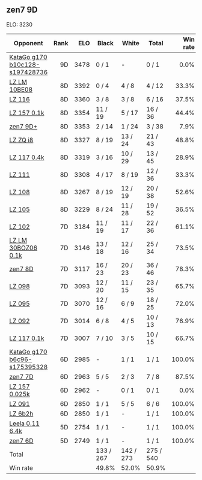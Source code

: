 ## zen7 9D ##

ELO: 3230

Opponent | Rank | ELO | Black | White | Total | Win rate
---------|-----:|----:|-------|-------|-------|-------:
[KataGo g170 b10c128-s197428736](KataGo%20g170%20b10c128-s197428736.md) | 9D | 3478 | 0 / 1 | - | 0 / 1 | 0.0%
[LZ LM 10BE08](LZ%20LM%2010BE08.md) | 8D | 3392 | 0 / 4 | 4 / 8 | 4 / 12 | 33.3%
[LZ 116](LZ%20116.md) | 8D | 3360 | 3 / 8 | 3 / 8 | 6 / 16 | 37.5%
[LZ 157 0.1k](LZ%20157%200.1k.md) | 8D | 3354 | 11 / 19 | 5 / 17 | 16 / 36 | 44.4%
[zen7 9D+](zen7%209D+.md) | 8D | 3353 | 2 / 14 | 1 / 24 | 3 / 38 | 7.9%
[LZ ZQ i8](LZ%20ZQ%20i8.md) | 8D | 3327 | 8 / 19 | 13 / 24 | 21 / 43 | 48.8%
[LZ 117 0.4k](LZ%20117%200.4k.md) | 8D | 3319 | 3 / 16 | 10 / 29 | 13 / 45 | 28.9%
[LZ 111](LZ%20111.md) | 8D | 3308 | 4 / 17 | 8 / 19 | 12 / 36 | 33.3%
[LZ 108](LZ%20108.md) | 8D | 3267 | 8 / 19 | 12 / 19 | 20 / 38 | 52.6%
[LZ 105](LZ%20105.md) | 8D | 3229 | 8 / 24 | 11 / 28 | 19 / 52 | 36.5%
[LZ 102](LZ%20102.md) | 7D | 3184 | 11 / 19 | 11 / 17 | 22 / 36 | 61.1%
[LZ LM 30BOZ06 0.1k](LZ%20LM%2030BOZ06%200.1k.md) | 7D | 3146 | 13 / 18 | 12 / 16 | 25 / 34 | 73.5%
[zen7 8D](zen7%208D.md) | 7D | 3117 | 16 / 23 | 20 / 23 | 36 / 46 | 78.3%
[LZ 098](LZ%20098.md) | 7D | 3093 | 12 / 20 | 11 / 15 | 23 / 35 | 65.7%
[LZ 095](LZ%20095.md) | 7D | 3070 | 12 / 16 | 6 / 9 | 18 / 25 | 72.0%
[LZ 092](LZ%20092.md) | 7D | 3014 | 6 / 8 | 4 / 5 | 10 / 13 | 76.9%
[LZ 117 0.1k](LZ%20117%200.1k.md) | 7D | 3007 | 7 / 10 | 3 / 5 | 10 / 15 | 66.7%
[KataGo g170 b6c96-s175395328](KataGo%20g170%20b6c96-s175395328.md) | 6D | 2985 | - | 1 / 1 | 1 / 1 | 100.0%
[zen7 7D](zen7%207D.md) | 6D | 2963 | 5 / 5 | 2 / 3 | 7 / 8 | 87.5%
[LZ 157 0.025k](LZ%20157%200.025k.md) | 6D | 2962 | - | 0 / 1 | 0 / 1 | 0.0%
[LZ 091](LZ%20091.md) | 6D | 2850 | 1 / 1 | 5 / 5 | 6 / 6 | 100.0%
[LZ 6b2h](LZ%206b2h.md) | 6D | 2850 | 1 / 1 | - | 1 / 1 | 100.0%
[Leela 0.11 6.4k](Leela%200.11%206.4k.md) | 5D | 2754 | 1 / 1 | - | 1 / 1 | 100.0%
[zen7 6D](zen7%206D.md) | 5D | 2749 | 1 / 1 | - | 1 / 1 | 100.0%
Total | | | 133 / 267 | 142 / 273 | 275 / 540 | 
Win rate| | | 49.8% | 52.0% | 50.9% | 

